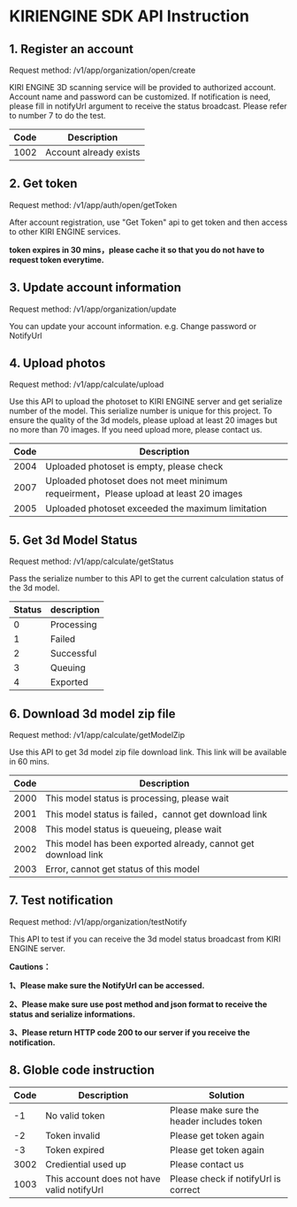 # KIRIENGINE SDK API Instruction

## 1. Register an account

Request method: /v1/app/organization/open/create

KIRI ENGINE 3D scanning service will be provided to authorized account. Account name and password can be customized. If notification is need, please fill in notifyUrl
argument to receive the status broadcast. Please refer to number 7 to do the test.

| Code | Description        |
| ---- | ------------------ |
| 1002 | Account already exists|

## 2. Get token

Request method: /v1/app/auth/open/getToken

After account registration, use "Get Token" api to get token and then access to other KIRI ENGINE services. 

**token expires in 30 mins，please cache it so that you do not have to request token everytime.**

## 3. Update account information

Request method: /v1/app/organization/update

You can update your account information. e.g. Change password or NotifyUrl <br/>

## 4. Upload photos

Request method: /v1/app/calculate/upload

Use this API to upload the photoset to KIRI ENGINE server and get serialize number of the model. This serialize number is unique for this project. 
To ensure the quality of the 3d models, please upload at least 20 images but no more than 70 images. If you need upload more, please contact us.

| Code | Description                           |
| ---- | ------------------------------------- |
| 2004 | Uploaded photoset is empty, please check|
| 2007 | Uploaded photoset does not meet minimum requeirment，Please upload at least 20 images |
| 2005 | Uploaded photoset exceeded the maximum limitation|

## 5. Get 3d Model Status

Request method: /v1/app/calculate/getStatus

Pass the serialize number to this API to get the current calculation status of the 3d model.

| Status | description             |
| ---- | ------------------------- |
| 0    | Processing                |
| 1    | Failed                    |
| 2    | Successful                |
| 3    | Queuing                   |
| 4    | Exported                  |

## 6. Download 3d model zip file

Request method: /v1/app/calculate/getModelZip

Use this API to get 3d model zip file download link. This link will be available in 60 mins.

| Code | Description                             |
| ---- | -------------------------------- |
| 2000 | This model status is processing, please wait            |
| 2001 | This model status is failed，cannot get download link | 
| 2008 | This model status is queueing, please wait      |
| 2002 | This model has been exported already, cannot get download link       |
| 2003 | Error, cannot get status of this model                     |

## 7. Test notification

Request method:  /v1/app/organization/testNotify

This API to test if you can receive the 3d model status broadcast from KIRI ENGINE server.

**Cautions：** 

**1、Please make sure the NotifyUrl can be accessed.** 

**2、Please make sure use post method and json format to receive the status and serialize informations.** 

**3、Please return HTTP code 200 to our server if you receive the notification.**

## 8. Globle code instruction

| Code | Description                             | Solution                    |
| ---- | -------------------------------- | --------------------------- |
| -1   | No valid token                  | Please make sure the header includes token |
| -2   | Token invalid                        | Please get token again              |
| -3   | Token expired                     | Please get token again             |
| 3002 | Crediential used up                 | Please contact us                  |
| 1003 | This account does not have valid notifyUrl | Please check if notifyUrl is correct     |

